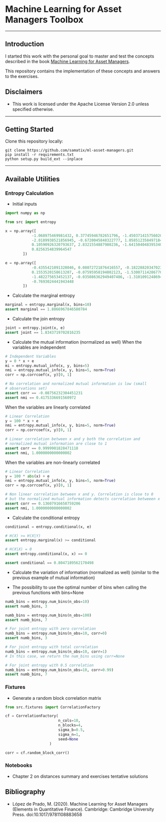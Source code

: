 # Machine Learning for Asset Managers Toolbox 
---

## Introduction

I started this work with the personal goal to master and test the concepts described in the book [Machine Learning for Asset Managers](https://www.cambridge.org/core/books/machine-learning-for-asset-managers/6D9211305EA2E425D33A9F38D0AE3545).

This repository contains the implementation of these concepts and answers to the exercises. 

## Disclaimers
- This work is licensed under the Apache License Version 2.0 unless specified otherwise. 

---

## Getting Started

Clone this repository locally: 

```
git clone https://github.com/samatix/ml-asset-managers.git
pip install -r requirements.txt
python setup.py build_ext --inplace
``` 

---

## Available Utilities

### Entropy Calculation
- Initial inputs
```python
import numpy as np 

from src import entropy

x = np.array([
            -1.068975469981432, 0.37745946782651796, -1.4503714157560206,
            -2.0189938521856945, -0.6720045848322777, 1.0585123584971843,
            0.10590926320793637, 2.8321554887980236, -1.6415040483953403,
            0.8256354839964547
        ]) 

e = np.array([
            -0.4355421091328046, 0.08072721876416557, -0.18228820347023844,
            0.1553520158613207, -0.07595958194802123, -1.5300711428677072,
            -1.482275653452137, -0.035086362949407486, -1.3101091248694603,
            -0.7693024441943448
        ])
```


- Calculate the marginal entropy 
```python
marginal = entropy.marginal(x, bins=10)
assert marginal == 1.8866967846580784
```
- Calculate the join entropy
```python
joint = entropy.joint(x, e)
assert joint == 1.8343719702816235
```
- Calculate the mutual information (normalized as well)
When the variables are independent
```python
# Independent Variables
y = 0 * x + e
mi = entropy.mutual_info(x, y, bins=5)
nmi = entropy.mutual_info(x, y, bins=5, norm=True)
corr = np.corrcoef(x, y)[0, 1]

# No correlation and normalized mutual information is low (small
# observations set)
assert corr == -0.08756232304451231
assert nmi == 0.4175336691560972
```

When the variables are linearly correlated 
```python
# Linear Correlation
y = 100 * x + e
nmi = entropy.mutual_info(x, y, bins=5, norm=True)
corr = np.corrcoef(x, y)[0, 1]

# Linear correlation between x and y both the correlation and
# normalized mutual information are close to 1
assert corr == 0.9999901828471118
assert nmi, 1.0000000000000002

```

When the variables are non-linearly correlated 

```python
# Linear Correlation
y = 100 * abs(x) + e
nmi = entropy.mutual_info(x, y, bins=5, norm=True)
corr = np.corrcoef(x, y)[0, 1]

# Non linear correlation between x and y. Correlation is close to 0
# but the normalized mutual information detects correlation betweeen x and y
assert corr == 0.13607916658759206
assert nmi, 1.0000000000000002

```

- Calculate the conditional entropy 
````python
conditional = entropy.conditional(x, e)

# H(X) >= H(X|Y)
assert entropy.marginal(x) >= conditional

# H(X|X) = 0
assert entropy.conditional(x, x) == 0

assert conditional == 0.8047189562170498
````


- Calculate the variation of information (normalized as well) (similar to the previous example of mutual information)

- The possibility to use the optimal number of bins when calling the previous functions with bins=None

```python
numb_bins = entropy.num_bins(n_obs=10)
assert numb_bins, 3

numb_bins = entropy.num_bins(n_obs=100)
assert numb_bins, 7

# For joint entropy with zero correlation
numb_bins = entropy.num_bins(n_obs=10, corr=0)
assert numb_bins, 3

# For joint entropy with total correlation
numb_bins = entropy.num_bins(n_obs=10, corr=1)
# In this case, we return the num_bins using corr=None 

# For joint entropy with 0.5 correlation
numb_bins = entropy.num_bins(n_obs=10, corr=0.99)
assert numb_bins, 7
```

### Fixtures 
- Generate a random block correlation matrix

```python
from src.fixtures import CorrelationFactory

cf = CorrelationFactory(
                        n_cols=10,
                        n_blocks=4,
                        sigma_b=0.5,
                        sigma_n=1,
                        seed=None
                    )

corr = cf.random_block_corr()
```


### Notebooks 
- Chapter 2 on distances summary and exercises tentative solutions 


## Bibliography 
- López de Prado, M. (2020). Machine Learning for Asset Managers (Elements in Quantitative Finance). Cambridge: Cambridge University Press. doi:10.1017/9781108883658